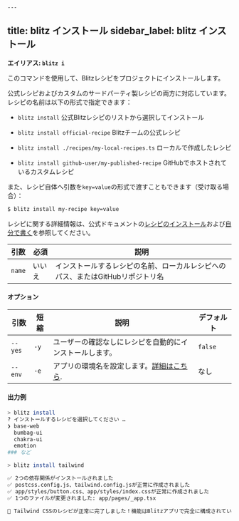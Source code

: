     ---
title: blitz インストール
sidebar_label: blitz インストール
---

**エイリアス: `blitz i`**

このコマンドを使用して、Blitzレシピをプロジェクトにインストールします。

公式レシピおよびカスタムのサードパーティ製レシピの両方に対応しています。レシピの名前は以下の形式で指定できます：

- `blitz install` 公式Blitzレシピのリストから選択してインストール

- `blitz install official-recipe` Blitzチームの公式レシピ
- `blitz install ./recipes/my-local-recipes.ts` ローカルで作成したレシピ
- `blitz install github-user/my-published-recipe` GitHubでホストされているカスタムレシピ

また、レシピ自体へ引数を`key=value`の形式で渡すこともできます（受け取る場合）：

```bash
$ blitz install my-recipe key=value
```

レシピに関する詳細情報は、公式ドキュメントの[レシピのインストール](using-recipes)および[自分で書く](writing-recipes)を参照してください。

| 引数   | 必須 | 説明                                                                                     |
| ------ | ---- | ---------------------------------------------------------------------------------------- |
| `name` | いいえ | インストールするレシピの名前、ローカルレシピへのパス、またはGitHubリポジトリ名  |

#### オプション

| 引数      | 短縮 | 説明                                                                                   | デフォルト |
| --------- | ---- | -------------------------------------------------------------------------------------- | ---------- |
| `--yes`   | `-y` | ユーザーの確認なしにレシピを自動的にインストールします。                                | `false`    |
| `--env`   | `-e` | アプリの環境名を設定します。[詳細はこちら](/docs/custom-environments#custom-environments). | なし       |

#### 出力例

```bash
> blitz install
? インストールするレシピを選択してください …
❯ base-web
  bumbag-ui
  chakra-ui
  emotion
### など
```

```bash
> blitz install tailwind

✅ 2つの依存関係がインストールされました
✅ postcss.config.js、tailwind.config.jsが正常に作成されました
✅ app/styles/button.css、app/styles/index.cssが正常に作成されました
✅ 1つのファイルが変更されました: app/pages/_app.tsx

🎉 Tailwind CSSのレシピが正常に完了しました！機能はBlitzアプリで完全に構成されています。
```